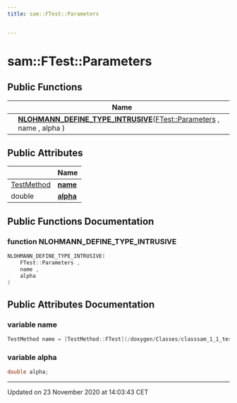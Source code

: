 ```yaml
---
title: sam::FTest::Parameters


---
```


# sam::FTest::Parameters



















## Public Functions

|                | Name           |
| -------------- | -------------- |
|  | **[NLOHMANN_DEFINE_TYPE_INTRUSIVE](/doxygen/Classes/structsam_1_1_f_test_1_1_parameters/#function-nlohmann_define_type_intrusive)**([FTest::Parameters](/doxygen/Classes/structsam_1_1_f_test_1_1_parameters/) , name , alpha )  |


## Public Attributes

|                | Name           |
| -------------- | -------------- |
| [TestMethod](/doxygen/Classes/classsam_1_1_test_strategy/#enum-testmethod) | **[name](/doxygen/Classes/structsam_1_1_f_test_1_1_parameters/#variable-name)**  |
| double | **[alpha](/doxygen/Classes/structsam_1_1_f_test_1_1_parameters/#variable-alpha)**  |














## Public Functions Documentation

### function NLOHMANN_DEFINE_TYPE_INTRUSIVE

```cpp
NLOHMANN_DEFINE_TYPE_INTRUSIVE(
    FTest::Parameters ,
    name ,
    alpha 
)
```































## Public Attributes Documentation

### variable name

```cpp
TestMethod name = [TestMethod::FTest](/doxygen/Classes/classsam_1_1_test_strategy/#enumvalue-ftest);
```





























### variable alpha

```cpp
double alpha;
```

































-------------------------------

Updated on 23 November 2020 at 14:03:43 CET